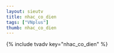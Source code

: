```yaml
--- 
layout: sieutv
title: nhac_co_dien
tags: ["VNplus"]
thumb: nhac_co_dien
---
```

{% include tvadv key="nhac_co_dien" %} 
